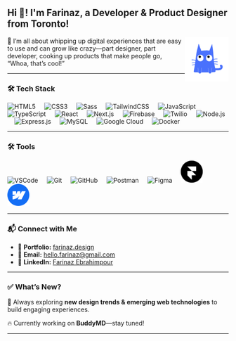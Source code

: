 ## Hi 👋! I'm Farinaz, a Developer & Product Designer from Toronto!  

<img align="right" height="100" width="100" src="./BuddyMD.gif" />

🚀 I’m all about whipping up digital experiences that are easy to use and can grow like crazy—part designer, part developer, cooking up products that make people go, “Whoa, that’s cool!”

---

### 🛠 Tech Stack  

<div align="left">
  <img 
    src="https://cdn.jsdelivr.net/gh/devicons/devicon/icons/html5/html5-original.svg" 
    height="50" 
    alt="HTML5"
    title="HTML5"
  />
  <img width="12" />
  <img 
    src="https://cdn.jsdelivr.net/gh/devicons/devicon/icons/css3/css3-original.svg" 
    height="50" 
    alt="CSS3"
    title="CSS3"
  />
  <img width="12" />
  <img 
    src="https://cdn.jsdelivr.net/gh/devicons/devicon/icons/sass/sass-original.svg" 
    height="50" 
    alt="Sass"
    title="Sass"
  />
  <img width="12" />
  <img 
    src="https://cdn.jsdelivr.net/gh/devicons/devicon/icons/tailwindcss/tailwindcss-original.svg" 
    height="50" 
    alt="TailwindCSS"
    title="TailwindCSS"
  />
  <img width="12" />
  <img 
    src="https://cdn.jsdelivr.net/gh/devicons/devicon/icons/javascript/javascript-original.svg" 
    height="50" 
    alt="JavaScript"
    title="JavaScript"
  />
  <img width="12" />
  <img 
    src="https://cdn.jsdelivr.net/gh/devicons/devicon/icons/typescript/typescript-original.svg" 
    height="50" 
    alt="TypeScript"
    title="TypeScript"
  />
  <img width="12" />
  <img 
    src="https://cdn.jsdelivr.net/gh/devicons/devicon/icons/react/react-original.svg" 
    height="50" 
    alt="React"
    title="React"
  />
  <img width="12" />
  <img 
    src="https://cdn.jsdelivr.net/gh/devicons/devicon/icons/nextjs/nextjs-original.svg" 
    height="50" 
    alt="Next.js"
    title="Next.js"
  />
  <img width="12" />
  <img 
    src="https://cdn.jsdelivr.net/gh/devicons/devicon/icons/firebase/firebase-plain.svg" 
    height="50" 
    alt="Firebase"
    title="Firebase"
  />
  <img width="12" />
  <img 
    src="https://cdn.jsdelivr.net/npm/simple-icons@v7/icons/twilio.svg" 
    height="50" 
    alt="Twilio"
    title="Twilio"
  />
  <img width="12" />
  <img 
    src="https://cdn.jsdelivr.net/gh/devicons/devicon/icons/nodejs/nodejs-original.svg" 
    height="50" 
    alt="Node.js"
    title="Node.js"
  />
  <img width="12" />
  <img 
    src="https://cdn.jsdelivr.net/gh/devicons/devicon/icons/express/express-original.svg" 
    height="50" 
    alt="Express.js"
    title="Express.js"
  />
  <img width="12" />
  <img 
    src="https://cdn.jsdelivr.net/gh/devicons/devicon/icons/mysql/mysql-original.svg" 
    height="50" 
    alt="MySQL"
    title="MySQL"
  />
  <img width="12" />
  <img 
    src="https://cdn.jsdelivr.net/gh/devicons/devicon/icons/googlecloud/googlecloud-original.svg" 
    height="50" 
    alt="Google Cloud"
    title="Google Cloud"
  />
  <img width="12" />
  <img 
    src="https://cdn.jsdelivr.net/gh/devicons/devicon/icons/docker/docker-original.svg" 
    height="50" 
    alt="Docker"
    title="Docker"
  />
</div>


---

### 🛠 Tools  

<div align="left">
  <img 
    src="https://cdn.jsdelivr.net/gh/devicons/devicon/icons/vscode/vscode-original.svg" 
    height="50" 
    alt="VSCode" 
    title="VSCode"
  />
  <img width="12" />
  <img 
    src="https://cdn.jsdelivr.net/gh/devicons/devicon/icons/git/git-original.svg" 
    height="50" 
    alt="Git" 
    title="Git"
  />
  <img width="12" />
  <img 
    src="https://cdn.jsdelivr.net/gh/devicons/devicon/icons/github/github-original.svg" 
    height="50" 
    alt="GitHub" 
    title="GitHub"
  />
  <img width="12" />
  <img 
    src="https://cdn.jsdelivr.net/gh/devicons/devicon/icons/postman/postman-original.svg" 
    height="50" 
    alt="Postman" 
    title="Postman"
  />
  <img width="12" />
  <img 
    src="https://cdn.jsdelivr.net/gh/devicons/devicon/icons/figma/figma-original.svg" 
    height="50" 
    alt="Figma" 
    title="Figma"
  />
  <img width="12" />
  <img 
    src="./framer_logo.png"  
    height="50" 
    alt="Framer" 
    title="Framer"
  />
  <img width="12" />
  <img 
    src="./Webflow-Logo.svg"  
    height="50" 
    alt="Webflow"
    title="Webflow"
  />
</div>

---

### 📬 Connect with Me  

- 💼 **Portfolio:** [farinaz.design](https://www.farinaz.design/)  
- 📧 **Email:** [hello.farinaz@gmail.com](mailto:hello.farinaz@gmail.com)
- 💬 **LinkedIn:** [Farinaz Ebrahimpour](https://www.linkedin.com/in/farinazebrahimpour/)


---

### ✅ What’s New?
📌 Always exploring **new design trends & emerging web technologies** to build engaging experiences.  

🔥 Currently working on **BuddyMD**—stay tuned!  

---



